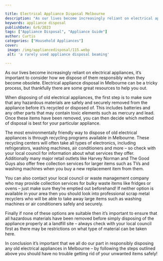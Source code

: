 ```yaml
---

title: Electrical Appliance Disposal Melbourne
description: "As our lives become increasingly reliant on electrical appliances, it’s important to consider how we dispose of them responsibly w...see more"
keywords: appliance disposal
publishDate: 6/6/2023
tags: ["Appliance Disposal", "Appliance Guide"]
author: Curtis
categories: ["Household Appliances"]
cover: 
 image: /img/appliancedisposal/115.webp
 alt: 'a rarely used appliance disposal beaming'

---
```


As our lives become increasingly reliant on electrical appliances, it’s important to consider how we dispose of them responsibly when they become obsolete. Electrical appliance disposal in Melbourne can be a tricky process, but thankfully there are some great resources to help you out. 

When disposing of old electrical appliances, the first step is to make sure that any hazardous materials are safely and securely removed from the appliance before it’s recycled or disposed of. This includes batteries and any other parts that may contain toxic elements such as mercury and lead. Once these items have been removed, you can then decide which method of disposal is best for your particular appliance. 

The most environmentally friendly way to dispose of old electrical appliances is through recycling programs available in Melbourne. These recycling centers will often take all types of electronics, including refrigerators, washing machines, air conditioners and more – so check with your local council for information about what services they offer. Additionally many major retail outlets like Harvey Norman and The Good Guys also offer free collection services for larger items such as TVs and washing machines when you buy a new replacement item from them. 

You can also contact your local council or waste management company who may provide collection services for bulky waste items like fridges or ovens – just make sure they’re emptied out beforehand! If neither option is available in your area then you should look into professional scrap metal recyclers who will be able to take away large items such as washing machines or air conditioners safely and securely. 

Finally if none of these options are suitable then it’s important to ensure that all hazardous materials have been removed before simply disposing of the appliance properly at a landfill site – always check with your local council first as there may be restrictions on what type of material can be taken here. 

In conclusion it’s important that we all do our part in responsibly disposing any old electrical appliances in Melbourne – by following the steps outlined above you should have no trouble getting rid of your unwanted items safely!
